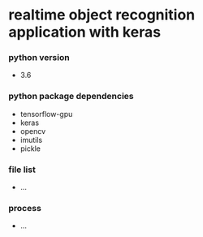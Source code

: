 # realtime object recognition application with keras

### python version
- 3.6

### python package dependencies
- tensorflow-gpu
- keras
- opencv
- imutils
- pickle

### file list
- ...

### process
- ...
